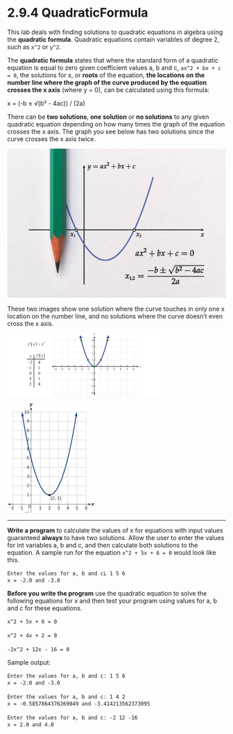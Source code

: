 # 2.9.4 QuadraticFormula
This lab deals with finding solutions to quadratic equations in algebra using the <b>quadratic formula</b>. Quadratic equations contain variables of degree 2, such as `x^2` or `y^2`.

The <b>quadratic formula</b> states that where the standard form of a quadratic equation is equal to zero given coefficient values a, b and c, `ax^2 + bx + c = 0`, the solutions for x, or <b>roots</b> of the equation, <b>the locations on the number line where the graph of the curve produced by the equation crosses the x axis</b> (where y = 0), can be calculated using this formula:

x = (-b ± √(b² - 4ac)) / (2a)

There can be <b>two solutions</b>, <b>one solution</b> or <b>no solutions</b> to any given quadratic equation depending on how many times the graph of the equation crosses the x axis. The graph you see below has two solutions since the curve crosses the x axis twice.

![Screenshot](quad_form_1_drawing.jpeg)

These two images show one solution where the curve touches in only one x location on the number line, and no solutions where the curve doesn’t even cross the x axis.

![Screenshot](quad_form_2_drawing.webp)

![Screenshot](quad_form_3_drawing.webp)
- - -
<b>Write a program</b> to calculate the values of x for equations with input values guaranteed <b>always</b> to have two solutions. Allow the user to enter the values for int variables a, b and c, and then calculate both solutions to the equation. A sample run for the equation `x^2 + 5x + 6 = 0` would look like this.
```
Enter the values for a, b and cL 1 5 6
x = -2.0 and -3.0
```

<b>Before you write the program</b> use the quadratic equation to solve the following equations for x and then test your program using values for a, b and c for these equations.
```
x^2 + 5x + 6 = 0

x^2 + 4x + 2 = 0

-2x^2 + 12x - 16 = 0
```

Sample output:
```
Enter the values for a, b and c: 1 5 6
x = -2.0 and -3.0

Enter the values for a, b and c: 1 4 2
x = -0.5857864376269049 and -3.414213562373095

Enter the values for a, b and c: -2 12 -16
x = 2.0 and 4.0
```